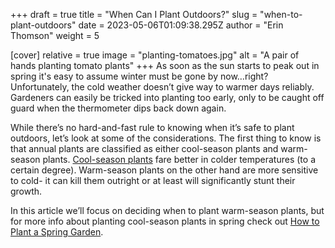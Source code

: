 +++
draft = true
title = "When Can I Plant Outdoors?"
slug = "when-to-plant-outdoors"
date = 2023-05-06T01:09:38.295Z
author = "Erin Thomson"
weight = 5

[cover]
relative = true
image = "planting-tomatoes.jpg"
alt = "A pair of hands planting tomato plants"
+++
As soon as the sun starts to peak out in spring it's easy to assume winter must be gone by now…right? Unfortunately, the cold weather doesn’t give way to warmer days reliably. Gardeners can easily be tricked into planting too early, only to be caught off guard when the thermometer dips back down again.

While there’s no hard-and-fast rule to knowing when it’s safe to plant outdoors, let’s look at some of the considerations. The first thing to know is that annual plants are classified as either cool-season plants and warm-season plants. [Cool-season plants](https://blog.planter.garden/posts/cold-hardy-crops/) fare better in colder temperatures (to a certain degree). Warm-season plants on the other hand are more sensitive to cold- it can kill them outright or at least will significantly stunt their growth.

In this article we’ll focus on deciding when to plant warm-season plants, but for more info about planting cool-season plants in spring check out [How to Plant a Spring Garden](https://blog.planter.garden/posts/spring-garden/).